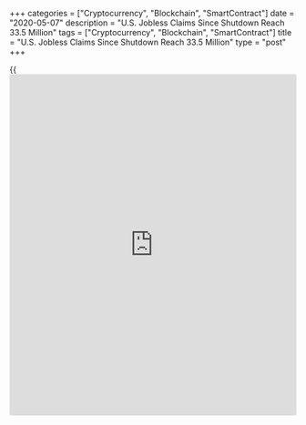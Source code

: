+++
categories = ["Cryptocurrency", "Blockchain", "SmartContract"]
date = "2020-05-07"
description = "U.S. Jobless Claims Since Shutdown Reach 33.5 Million"
tags = ["Cryptocurrency", "Blockchain", "SmartContract"]
title = "U.S. Jobless Claims Since Shutdown Reach 33.5 Million"
type = "post"
+++

{{<iframe id="large-banner" src="https://www.bounty.group/#slide=12.0" width="100%" height="600" scrolling="no" style="border: 0px solid rgb(216, 221, 230); border-radius: 3px;">}}

First-time claims for U.S. unemployment benefits pulled back further off
their recent record high in the week ended May 2nd, according to a
report released by the Labor Department on Thursday, although claims
remain at an elevated level and came in above economist estimates.

The report said initial jobless claims dropped to 3.169 million, a
decrease of 677,000 from the previous week's revised level of 3.846
million.

Economists had expected jobless claims to tumble to 3.000 million from
the 3.839 million originally reported for the previous week.

While jobless claims have declined steadily since hitting a record high
of 6.867 million in the week ended March 28th, the total number of new
claims since the [coronavirus][1]-induced shutdown has now reached 33.5
million.

The Labor Department said the less volatile four-week moving average
slumped to 4,173,500, a decrease of 861,500 from the previous week's
revised average of 5,035,000.

Meanwhile, the report said continuing claims, a reading on the number of
people receiving ongoing unemployment assistance, jumped by 4.636
million to 22.647 million in the week ended April 25th.

The four-week moving average of continuing claims also surged up to
17,097,750, an increase of 3,800,250 from the previous week's revised
average of 13,297,500.

On Friday, the Labor Department is scheduled to release its more closely
watched report on the employment situation in the month of April.

Employment is expected to plunge by approximately 22 million jobs in
April, driving the unemployment rate up to 14.0 percent.

For comments and feedback [contact](https://www.playgroundfx.com/contact/): editorial@rtt[news](https://www.letsplayfx.com/blog/forex-news-website/).com

[Business News][2]

   1. www.rtt[news](https://www.letsplayfx.com/blog/forex-news-website/).com/list/coronavirus.aspx
   2. www.rtt[news](https://www.letsplayfx.com/blog/forex-news-website/).com/Content/Business.aspx